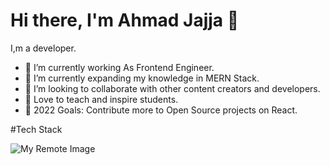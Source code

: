  # Hi there, I'm Ahmad Jajja 👋



 I,m a developer.

- 🔭 I’m currently working As Frontend Engineer.
- 🌱 I’m currently expanding my knowledge in MERN Stack.
- 👯 I’m looking to collaborate with other content creators and developers.
- 📢 Love to teach and inspire students.
- 🥅 2022 Goals: Contribute more to Open Source projects on React.


#Tech Stack

![My Remote Image](https://www.dropbox.com/s/.../my-remote-image.jpg?dl=0)
